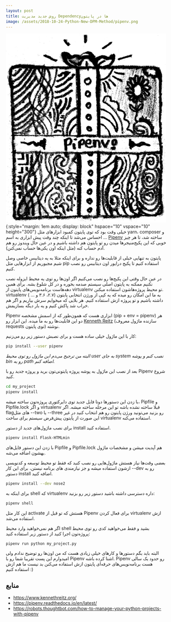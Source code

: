 ```yaml
---
layout: post
title: روش جدید مدیریت Dependencyها در پایتون
image: /assets/2018-10-24-Python-New-DPM-Method/pipenv.png
---
```


![Pipenv](/assets/2018-10-24-Python-New-DPM-Method/pipenv.png){:style="margin: 1em auto; display: block" hspace="10" vspace="10" height="300"}
خیلی وقت بود که توی پایتون کمبود ابزار‌های مثل yarn، composer و … احساس می‌شد
 تا اینکه چند وقت پیش ابزاری به اسم [Pipenv](https://github.com/pypa/pipenv) ساخته شد، 
 تا هر چیز خوبی که این پکیج‌منیجر‌ها میدن رو تو پایتون هم داشته باشیم و در عین حال ویندوز رو هم آدم حساب کنه (مثل اینکه اون یکی‌ها حساب نمی‌کنن).

پایتون به تنهایی خیلی از قابلیت‌ها رو نداره و برای اینکه مثلا به یه دیتابیس خاصی وصل شیم مجبوریم 
از ابزار‌هایی مثل pip استفاده کنیم تا پکیج درایور اون دیتابیس رو نصب کنیم.
 
در عین حال وقتی این پکیج‌ها رو نصب می‌کنیم اگر اون‌ها رو توی یه محیط ایزوله نصب نکنیم ممکنه به پایتون اصلی سیستم صدمه بخوره و در کل شلوغ بشه. برای همین دهه‌هاست برنامه‌نویس‌های پایتون از virtualenv تو محیط پروژه‌هاشون استفاده میکنن.
virtualenv به ما این امکان رو میده که یه کپی از ورژن انتخابی پایتون (۲.۷، ۳.۶ و … ) داشته باشیم و تو پروژه ازش استفاده کنیم. هر بلایی که میخوایم سرش بیاریم و 
اگر هم خراب شد پاکش کنیم و یه بار دیگه بسازیمش.


Pipenv ابزاری هست که همون‌طور که از اسمش مشخصه (pip + env = pipenv) هر دو این قابلیت‌ها رو به ما میده.
این ابزار رو [Kenneth Reitz](https://www.kennethreitz.org/) (سازنده ماژول معروف requests توی پایتون) نوشته.

کار با این ماژول خیلی ساده هست و برای نصبش دستور زیر رو می‌زنیم:
‍‍‍

```bash
pip install --user pipenv
```
*البته من ترجیح می‌دم این ماژول رو توی محیط user به جای system نصب کنم و پوشه bin رو به path اضافه کنم.*


بعد از نصب این ماژول به پوشه پروژه پایتونی‌تون برید و پروژه جدید رو با Pipenv شروع کنید.
‍‍‍
```bash
cd my_project
pipenv install
```
با زدن این دستورها دوتا فایل جدید توی دایرکتوری پروژه‌تون ساخته میشه، Pipfile و Pipfile.lock و اگر virtualenv قبلا ساخته نشده باشه تو این مرحله ساخته میشه. اگر flag‌های مثل --two یا --three رو بزنید می‌تونید ورژن پایتون رو هم انتخاب کنید در غیر این صورت از پایتون پیش‌فرض سیستم برای ساخت virtualenv استفاده می‌کنه.

برای نصب ماژول‌های جدید از دستور install استفاده کنید.

```bash
pipenv install Flask-HTMLmin
```
با زدن این دستور فایل‌های Pipfile و Pipfile.lock هم آپدیت میشن و مشخصات ماژول بهشون اضافه می‌شه.

بعضی وقت‌ها نیاز هستش ماژول‌هایی رو نصب کنید که فقط تو محیط توسعه و کدنویسی ازشون استفاده میشه و جز نیازمندی های برنامه نیستن، برای این‌ کار --dev رو به دستور install اضافه کنید.
```bash
pipenv install --dev nose2
```

برای اینکه به shell که virtualenv داره دسترسی داشته باشید دستور زیر رو بزنید:
```bash
pipenv shell
```
این کار مثل activate هستش که تو قبل از Pipenv برای فعال کردن virtualenv ازش استفاده می‌شد.


اگر هم نمی‌خواهید وارد محیط shell بشید و فقط می‌خواهید کدی رو توی محیط پروژه‌تون اجرا کنید از دستور زیر استفاده کنید:
```bash
pipenv run python my_project.py
```

 البته باید بگم دستور‌ها و کارهای خیلی زیادی هست که من اون‌ها رو توضیح ندادم ولی امیدوارم این پست تقریبا شما رو با Pipenv اشنا کرده باشه.
Pipenv رو حدود یک سالی هست برنامه‌نویس‌های حرفه‌ای پایتون ازش استفاده می‌کنن بد نیست ما هم ازش استفاده کنیم :)

## منابع

- https://www.kennethreitz.org/
- https://pipenv.readthedocs.io/en/latest/
- https://robots.thoughtbot.com/how-to-manage-your-python-projects-with-pipenv
